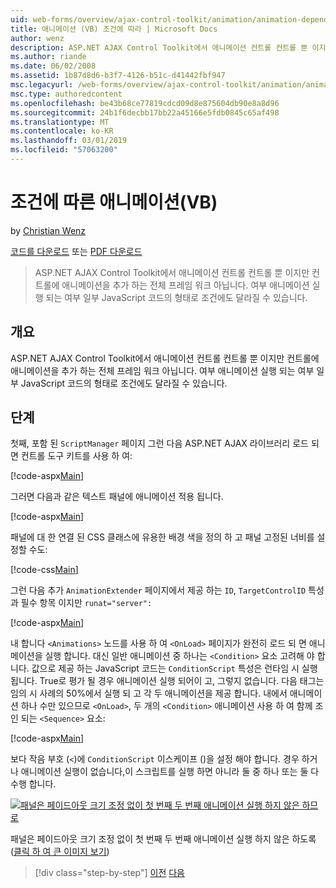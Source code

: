 ```yaml
---
uid: web-forms/overview/ajax-control-toolkit/animation/animation-depending-on-a-condition-vb
title: 애니메이션 (VB) 조건에 따라 | Microsoft Docs
author: wenz
description: ASP.NET AJAX Control Toolkit에서 애니메이션 컨트롤 컨트롤 뿐 이지만 컨트롤에 애니메이션을 추가 하는 전체 프레임 워크 아닙니다. 애니메이션 인지 하는 중...
ms.author: riande
ms.date: 06/02/2008
ms.assetid: 1b87d8d6-b3f7-4126-b51c-d41442fbf947
msc.legacyurl: /web-forms/overview/ajax-control-toolkit/animation/animation-depending-on-a-condition-vb
msc.type: authoredcontent
ms.openlocfilehash: be43b68ce77819cdcd09d8e875604db90e8a8d96
ms.sourcegitcommit: 24b1f6decbb17bb22a45166e5fdb0845c65af498
ms.translationtype: MT
ms.contentlocale: ko-KR
ms.lasthandoff: 03/01/2019
ms.locfileid: "57063200"
---
```

<a name="animation-depending-on-a-condition-vb"></a>조건에 따른 애니메이션(VB)
====================
by [Christian Wenz](https://github.com/wenz)

[코드를 다운로드](http://download.microsoft.com/download/f/9/a/f9a26acd-8df4-4484-8a18-199e4598f411/Animation4.vb.zip) 또는 [PDF 다운로드](http://download.microsoft.com/download/6/7/1/6718d452-ff89-4d3f-a90e-c74ec2d636a3/animation4VB.pdf)

> ASP.NET AJAX Control Toolkit에서 애니메이션 컨트롤 컨트롤 뿐 이지만 컨트롤에 애니메이션을 추가 하는 전체 프레임 워크 아닙니다. 여부 애니메이션 실행 되는 여부 일부 JavaScript 코드의 형태로 조건에도 달라질 수 있습니다.


## <a name="overview"></a>개요

ASP.NET AJAX Control Toolkit에서 애니메이션 컨트롤 컨트롤 뿐 이지만 컨트롤에 애니메이션을 추가 하는 전체 프레임 워크 아닙니다. 여부 애니메이션 실행 되는 여부 일부 JavaScript 코드의 형태로 조건에도 달라질 수 있습니다.

## <a name="steps"></a>단계

첫째, 포함 된 `ScriptManager` 페이지 그런 다음 ASP.NET AJAX 라이브러리 로드 되 면 컨트롤 도구 키트를 사용 하 여:

[!code-aspx[Main](animation-depending-on-a-condition-vb/samples/sample1.aspx)]

그러면 다음과 같은 텍스트 패널에 애니메이션 적용 됩니다.

[!code-aspx[Main](animation-depending-on-a-condition-vb/samples/sample2.aspx)]

패널에 대 한 연결 된 CSS 클래스에 유용한 배경 색을 정의 하 고 패널 고정된 너비를 설정할 수도:

[!code-css[Main](animation-depending-on-a-condition-vb/samples/sample3.css)]

그런 다음 추가 `AnimationExtender` 페이지에서 제공 하는 `ID`, `TargetControlID` 특성과 필수 항목 이지만 `runat="server":`

[!code-aspx[Main](animation-depending-on-a-condition-vb/samples/sample4.aspx)]

내 합니다 `<Animations>` 노드를 사용 하 여 `<OnLoad>` 페이지가 완전히 로드 되 면 애니메이션을 실행 합니다. 대신 일반 애니메이션 중 하나는 `<Condition>` 요소 고려해 야 합니다. 값으로 제공 하는 JavaScript 코드는 `ConditionScript` 특성은 런타임 시 실행 됩니다. True로 평가 될 경우 애니메이션 실행 되어이 고, 그렇지 없습니다. 다음 태그는 임의 시 사례의 50%에서 실행 되 고 각 두 애니메이션을 제공 합니다. 내에서 애니메이션 하나 수만 있으므로 `<OnLoad>`, 두 개의 `<Condition>` 애니메이션 사용 하 여 함께 조인 되는 `<Sequence>` 요소:

[!code-aspx[Main](animation-depending-on-a-condition-vb/samples/sample5.aspx)]

보다 작음 부호 (`<`)에 `ConditionScript` 이스케이프 ()을 설정 해야 합니다. 경우 하거나 애니메이션 실행이 없습니다,이 스크립트를 실행 하면 아니라 둘 중 하나 또는 둘 다 수행 합니다.


[![패널은 페이드아웃 크기 조정 없이 첫 번째 두 번째 애니메이션 실행 하지 않은 하므로](animation-depending-on-a-condition-vb/_static/image2.png)](animation-depending-on-a-condition-vb/_static/image1.png)

패널은 페이드아웃 크기 조정 없이 첫 번째 두 번째 애니메이션 실행 하지 않은 하도록 ([클릭 하 여 큰 이미지 보기](animation-depending-on-a-condition-vb/_static/image3.png))

> [!div class="step-by-step"]
> [이전](executing-several-animations-after-each-other-vb.md)
> [다음](picking-one-animation-out-of-a-list-vb.md)
